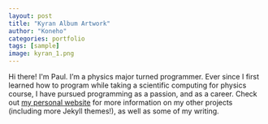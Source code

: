 ```yaml
---
layout: post
title: "Kyran Album Artwork"
author: "Koneho"
categories: portfolio
tags: [sample]
image: kyran_1.png
---
```


Hi there! I'm Paul. I’m a physics major turned programmer. Ever since I first learned how to program while taking a scientific computing for physics course, I have pursued programming as a passion, and as a career. Check out [my personal website](https://www.lenpaul.com/) for more information on my other projects (including more Jekyll themes!), as well as some of my writing.
